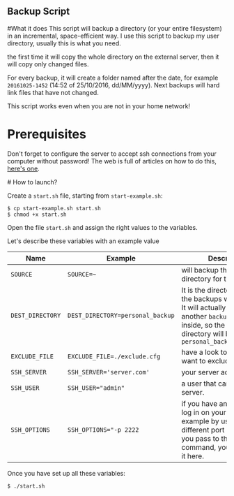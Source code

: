 Backup Script 
-- 

#What it does 
This script will backup a directory (or your entire filesystem) in an incremental, space-efficient way. I use this script to backup my user directory,
usually this is what you need.

the first time it will copy the whole directory on the external server, then it will copy only changed files. 

For every backup, it will create a folder named after the date, for example `20161025-1452` (14:52 of 25/10/2016, dd/MM/yyyy). Next backups will hard link files that have not changed.

This script works even when you are not in your home network!  

# Prerequisites 

Don't forget to configure the server to accept ssh connections from your computer without password! The web is full of articles on how to do this, [here's one](http://www.linuxproblem.org/art_9.html). 

# How to launch?

Create a `start.sh` file, starting from `start-example.sh`:  

```
$ cp start-example.sh start.sh 
$ chmod +x start.sh 
```

Open the file `start.sh` and assign the right values to the variables.

Let's describe these variables with an example value 

| Name | Example | Description | 
| ---- | ------- | ----------- | 
| `SOURCE` | `SOURCE=~` | will backup the home directory for the user. 
| `DEST_DIRECTORY` | `DEST_DIRECTORY=personal_backup` | It is the directory where all the backups will be created. It will actually create another `backup` directory inside, so the actual backup directory will be `personal_backup/backup/...` 
| `EXCLUDE_FILE` | `EXCLUDE_FILE=./exclude.cfg` | have a look to this file if you want to exclude something |
| `SSH_SERVER` | `SSH_SERVER='server.com'` | your server address
| `SSH_USER` | `SSH_USER="admin"` | a user that can log on the server. 
| `SSH_OPTIONS` | `SSH_OPTIONS="-p 2222` | if you have any options to log in on your server, for example by using a different port or wathever you pass to the ssh command, you can specify it here. 

Once you have set up all these variables:   

```
$ ./start.sh
```